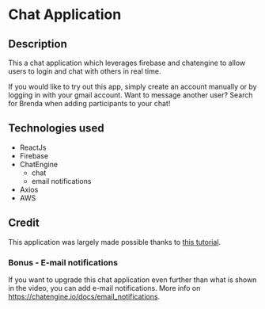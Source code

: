 # Chat Application

## Description

This a chat application which leverages firebase and chatengine to allow users to login and chat with others in real time.

If you would like to try out this app, simply create an account manually or by logging in with your gmail account. Want to message another user? Search for Brenda when adding participants to your chat!

## Technologies used

- ReactJs
- Firebase
- ChatEngine
  - chat
  - email notifications
- Axios
- AWS

## Credit

This application was largely made possible thanks to [this tutorial](https://www.youtube.com/watch?v=Bv9Js3QLOLY&list=PL6QREj8te1P6wX9m5KnicnDVEucbOPsqR&index=12).

### Bonus - E-mail notifications

If you want to upgrade this chat application even further than what is shown in the video, you can add e-mail notifications. More info on https://chatengine.io/docs/email_notifications.
